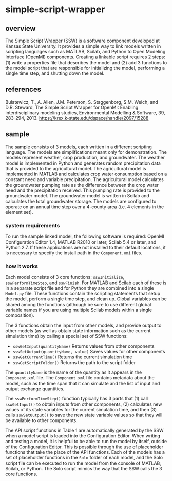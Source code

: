 simple-script-wrapper
=====================

## overview

The Simple Script Wrapper (SSW) is a software component developed at Kansas State University. It provides a simple way to link models written in scripting languages such as MATLAB, Scilab, and Python to Open Modeling Interface (OpenMI) components. Creating a linkable script requires 2 steps: (1) write a properties file that describes the model and (2) add 3 functions to the model script that are responsible for initializing the model, performing a single time step, and shutting down the model.

## references

Bulatewicz, T., A. Allen, J.M. Peterson, S. Staggenborg, S.M. Welch, and D.R. Steward, The Simple Script Wrapper for OpenMI: Enabling interdisciplinary modeling studies, Environmental Modelling & Software, 39, 283-294, 2013. https://krex.k-state.edu/dspace/handle/2097/15288

## sample

The sample consists of 3 models, each written in a different scripting language. The models are simplifications meant only for demonstration. The models represent weather, crop production, and groundwater. The weather model is implemented in Python and generates random precipitation data that is provided to the agricultural model. The agricultural model is implemented in MATLAB and calculates crop water consumption based on a constant need and variable precipitation. The agricultural model calculates the groundwater pumping rate as the difference between the crop water need and the precipitation received. This pumping rate is provided to the groundwater model. The groundwater model is written in Scilab and calculates the total groundwater storage. The models are configured to operate on an annual time step over a 4-county area (i.e. 4 elements in the element set).

### system requirements

To run the sample linked model, the following software is required: OpenMI Configuration Editor 1.4, MATLAB R2010 or later, Scilab 5.4 or later, and Python 2.7. If these applications are not installed to their default locations, it is necessary to specify the install path in the `Component.omi` files.

### how it works

Each model consists of 3 core functions: `sswInitialize`, `sswPerformTimeStep`, and `sswFinish`. For MATLAB and Scilab each of these is in a separate script file and for Python they are combined into a single `Model.py` file. These functions contain the scripting statements that setup the model, perform a single time step, and clean up. Global variables can be shared among the functions (although be sure to use different global variable names if you are using multiple Scilab models within a single composition).

The 3 functions obtain the input from other models, and provide output to other models (as well as obtain state information such as the current simulation time) by calling a special set of SSW functions:

* `sswGetInput(quantityName)` Returns values from other components
* `sswSetOutput(quantityName, value)` Saves values for other components
* `sswGetCurrentTime()`	Returns the current simulation time
* `sswGetScriptFolder()` Returns the path to the script folder

The `quantityName` is the name of the quantity as it appears in the `Component.xml` file. The `Component.xml` file contains metadata about the model, such as the time span that it can simulate and the list of input and output exchange quantities.

The `sswPerformTimeStep()` function typically has 3 parts that (1) call `sswGetInput()` to obtain inputs from other components, (2) calculates new values of its state variables for the current simulation time, and then (3) calls `sswSetOutput()` to save the new state variable values so that they will be available to other components.

The API script functions in Table 1 are automatically generated by the SSW when a model script is loaded into the Configuration Editor. When writing and testing a model, it is helpful to be able to run the model by itself, outside of the Configuration Editor. This is possible through the use of placeholder functions that take the place of the API functions. Each of the models has a set of placeholder functions in the `Solo` folder of each model, and the Solo script file can be executed to run the model from the console of MATLAB, Scilab, or Python. The Solo script mimics the way that the SSW calls the 3 core functions.

